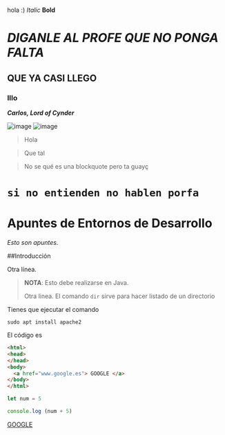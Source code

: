 hola :)
_Italic_
**Bold**
# _DIGANLE AL PROFE QUE NO PONGA FALTA_
## QUE YA CASI LLEGO
### Illo
_**Carlos, Lord of Cynder**_


![image](https://github.com/DavidCarmonaA/EntornosDesarrollo/assets/145712055/a5217394-ced2-477c-9b9d-94ae01bf881b)
![image](https://github.com/DavidCarmonaA/EntornosDesarrollo/assets/145712055/aee2b98a-e42c-43db-b0cf-086b3bc8c3ab)

>Hola

>Que tal

>No se qué es una blockquote pero ta guayç

# `si no entienden no hablen porfa`




# Apuntes de Entornos de Desarrollo

*Esto son apuntes.*

##Introducción

Otra línea.

>**NOTA**: Esto debe realizarse en Java.
>
>Otra linea.
>El comando `dir` sirve para hacer listado de un directorio


Tienes que ejecutar el comando

`sudo apt install apache2`

El código es
```html
<html>
<head>
</head>
<body>
  <a href="www.google.es"> GOOGLE </a>
</body>
</html>
```

```javascript
let num = 5

console.log (num + 5)
```

[GOOGLE](wwww.google.es)
